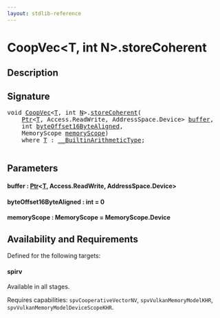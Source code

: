 ```yaml
---
layout: stdlib-reference
---
```


# CoopVec\<T, int N\>\.storeCoherent

## Description





## Signature 

<pre>
<span class="code_keyword">void</span> <a href="index.html" class="code_type">CoopVec</a>&lt;<a href="index.html#typeparam-T" class="code_type">T</a>, <span class="code_keyword">int</span> <a href="index.html#decl-N" class="code_var">N</a>&gt;.<a href="storecoherent-5.html">storeCoherent</a>(
    <a href="../ptr-0/index.html" class="code_type">Ptr</a>&lt;<a href="index.html#typeparam-T" class="code_type">T</a>, Access.ReadWrite, AddressSpace.Device&gt; <a href="storecoherent-5.html#decl-buffer" class="code_param">buffer</a>,
    <span class="code_keyword">int</span> <a href="storecoherent-5.html#decl-byteOffset16ByteAligned" class="code_param">byteOffset16ByteAligned</a>,
    MemoryScope <a href="storecoherent-5.html#decl-memoryScope" class="code_param">memoryScope</a>)
    <span class='code_keyword'>where</span> <a href="index.html#typeparam-T" class="code_type">T</a> : <a href="../../interfaces/0_builtinarithmetictype-029j/index.html" class="code_type">__BuiltinArithmeticType</a>;

</pre>

## Parameters

####  <a id="decl-buffer"></a>buffer  : [Ptr](../ptr-0/index.html)\<[T](../ptr-0/index.html#typeparam-T), Access\.ReadWrite, AddressSpace\.Device\>
####  <a id="decl-byteOffset16ByteAligned"></a>byteOffset16ByteAligned  : int = 0
####  <a id="decl-memoryScope"></a>memoryScope  : MemoryScope = MemoryScope\.Device

## Availability and Requirements

Defined for the following targets:

#### spirv
Available in all stages.

Requires capabilities: `spvCooperativeVectorNV`, `spvVulkanMemoryModelKHR`, `spvVulkanMemoryModelDeviceScopeKHR`.


